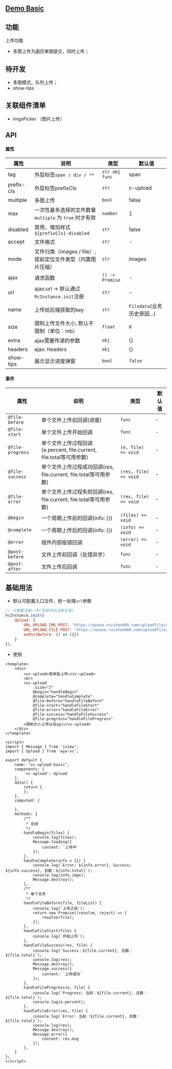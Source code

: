 ## [Demo Basic](https://wya-team.github.io/wya-vc/dist/upload/basic.html)
## 功能
上传功能

- 多图上传为遍历单图提交，同时上传；

## 待开发

- 多图模式，队列上传；
- show-tips


## 关联组件清单

- ImgsPicker （图片上传）


## API

#### 属性

属性 | 说明 | 类型 | 默认值
---|---|---|---
tag | 外层标签`span / div / **` | `str obj func` | span
prefix-cls | 外层标签prefixCls | `str` | c-upload
multiple | 多图上传 | `bool` | false
max | 一次性最多选择的文件数量 `multiple` 为 `true` 时才有效 | `number` | 1
disabled | 禁用，增加样式`${prefixCls}-disabled` | `str` | false
accept | 文件格式 | `str` | -
mode | 文件归类（images / file）,提前定位文件类型（内置图片压缩） | `str` | images
ajax | 请求函数 | `() -> Promise` | -
url | ajax:url -> 默认通过`RcInstance.init`注册 | `str` | -
name | 上传给后端获取的key | `str` | `Filedata`(业务历史原因...)
size | 限制上传文件大小, 默认不限制（单位：mb） | `float` | `0`
extra | ajax需要传递的参数 | `obj` | {}
headers | ajax: headers | `obj` | {}
show-tips | 展示显示进度弹窗 | `bool` | `false`


#### 事件

属性 | 说明 | 类型 | 默认值
---|---|---|---
`@file-before` | 单个文件上传前回调(进度) | `func` | -
`@file-start` | 单个文件上传开始回调 | `func` | -
`@file-progress` | 单个文件上传过程回调(e.percent, file.current, file.total等可用参数) | `(e, file) => void` | -
`@file-success` | 单个文件上传过程成功回调(res, file.current, file.total等可用参数) | `(res, file) => void` | -
`@file-error` | 单个文件上传过程失败回调(res, file.current, file.total等可用参数) | `(res, file) => void` | -
`@begin` | 一个周期上传前的回调(info: {}) | `(files) => void` | -
`@complete` | 一个周期上传后的回调(info: {}) | `(info) => void` | -
`@error` | 组件内部报错回调 | `(error) => void` | -
`@post-before` | 文件上传前回调（处理异步） | `func` | -
`@post-after` | 文件上传后回调 | `func` | -


## 基础用法
- 默认可配置入口文件，统一处理`url`参数
```js
// 只需要注册一次(项目中已注册无视)
VcInstance.init({
	Upload: {
		URL_UPLOAD_IMG_POST: 'https://wyaoa.ruishan666.com/uploadfile/upimg.json?action=uploadimage&encode=utf-8&code=xcx',
		URL_UPLOAD_FILE_POST: 'https://wyaoa.ruishan666.com/uploadfile/upimg.json?action=uploadimage&encode=utf-8&code=xcx',
		onPostBefore: () => ({})
	}
});
```
- 使用

```vue
<template>
	<div>
		<vc-upload>简单版上传</vc-upload>
		<br>
		<vc-upload
			:size="2"
			@begin="handleBegin"
			@complete="handleComplete"
			@file-before="handleFileBefore"
			@file-start="handleFileStart"
			@file-error="handleFileError"
			@file-success="handleFileSuccess"
			@file-progress="handleFileProgress"
		>限制大小上传以及api</vc-upload>
	</div>
</template>

<script>
import { Message } from 'iview';
import { Upload } from 'wya-vc';

export default {
	name: "vc-upload-basic",
	components: {
		'vc-upload': Upload
	},
	data() {
		return {
		};
	},
	computed: {
		
	},
	methods: {
		/**
		 * 总线
		 */
		handleBegin(files) {
			console.log(files);
			Message.loading({
				content: `上传中`
			});
		},
		handleComplete(info = {}) {
			console.log(`Error: ${info.error}, Success: ${info.success}, 总数：${info.total}`);
			console.log(info.imgs);
			Message.destroy();
		},
		/**
		 * 单个文件
		 */
		handleFileBefore(file, fileList) {
			console.log(`上传之前`);
			return new Promise((resolve, reject) => {
				resolve(file);
			});
		},
		handleFileStart(file) {
			console.log(`开始上传`);
		},
		handleFileSuccess(res, file) {
			console.log(`Success：${file.current}, 总数：${file.total}`);
			console.log(res);
			Message.destroy();
			Message.success({
				content: `上传成功`
			});
		},
		handleFileProgress(e, file) {
			console.log(`Progress: 当前：${file.current}, 总数：${file.total}`);
			console.log(e.percent);
		},
		handleFileError(res, file) {
			console.log(`Error: 当前：${file.current}, 总数：${file.total}`);
			console.log(res);
			Message.destroy();
			Message.error({
				content: res.msg
			});
		},
	}
};
</script>

```